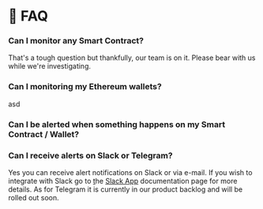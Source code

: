 # 🤔 FAQ

### Can I monitor any Smart Contract?

That's a tough question but thankfully, our team is on it. Please bear with us while we're investigating.

### Can I monitoring my Ethereum wallets?

asd

### Can I be alerted when something happens on my Smart Contract / Wallet?

### Can I receive alerts on Slack or Telegram?

Yes you can receive alert notifications on Slack or via e-mail. If you wish to integrate with Slack go to [t]()he [Slack App]() documentation page for more details. As for Telegram it is currently in our product backlog and will be rolled out soon.

